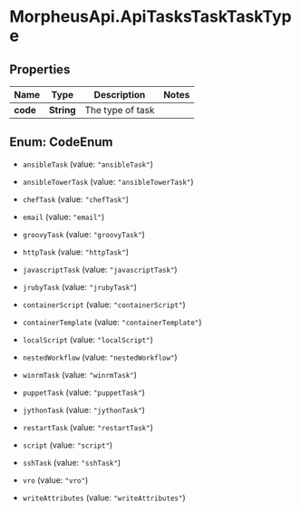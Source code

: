# MorpheusApi.ApiTasksTaskTaskType

## Properties

Name | Type | Description | Notes
------------ | ------------- | ------------- | -------------
**code** | **String** | The type of task | 



## Enum: CodeEnum


* `ansibleTask` (value: `"ansibleTask"`)

* `ansibleTowerTask` (value: `"ansibleTowerTask"`)

* `chefTask` (value: `"chefTask"`)

* `email` (value: `"email"`)

* `groovyTask` (value: `"groovyTask"`)

* `httpTask` (value: `"httpTask"`)

* `javascriptTask` (value: `"javascriptTask"`)

* `jrubyTask` (value: `"jrubyTask"`)

* `containerScript` (value: `"containerScript"`)

* `containerTemplate` (value: `"containerTemplate"`)

* `localScript` (value: `"localScript"`)

* `nestedWorkflow` (value: `"nestedWorkflow"`)

* `winrmTask` (value: `"winrmTask"`)

* `puppetTask` (value: `"puppetTask"`)

* `jythonTask` (value: `"jythonTask"`)

* `restartTask` (value: `"restartTask"`)

* `script` (value: `"script"`)

* `sshTask` (value: `"sshTask"`)

* `vro` (value: `"vro"`)

* `writeAttributes` (value: `"writeAttributes"`)




